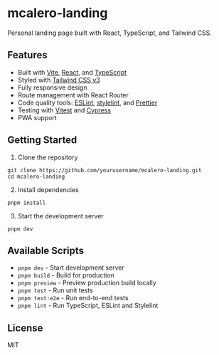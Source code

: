# mcalero-landing

Personal landing page built with React, TypeScript, and Tailwind CSS.

## Features

- Built with [Vite](https://vitejs.dev), [React](https://reactjs.org), and [TypeScript](https://www.typescriptlang.org)
- Styled with [Tailwind CSS v3](https://tailwindcss.com)
- Fully responsive design
- Route management with React Router
- Code quality tools: [ESLint](https://eslint.org), [stylelint](https://stylelint.io), and [Prettier](https://prettier.io)
- Testing with [Vitest](https://vitest.dev/) and [Cypress](https://www.cypress.io)
- PWA support

## Getting Started

1. Clone the repository

```
git clone https://github.com/yourusername/mcalero-landing.git
cd mcalero-landing
```

2. Install dependencies

```
pnpm install
```

3. Start the development server

```
pnpm dev
```

## Available Scripts

- `pnpm dev` - Start development server
- `pnpm build` - Build for production
- `pnpm preview` - Preview production build locally
- `pnpm test` - Run unit tests
- `pnpm test:e2e` - Run end-to-end tests
- `pnpm lint` - Run TypeScript, ESLint and Stylelint

## License

MIT
